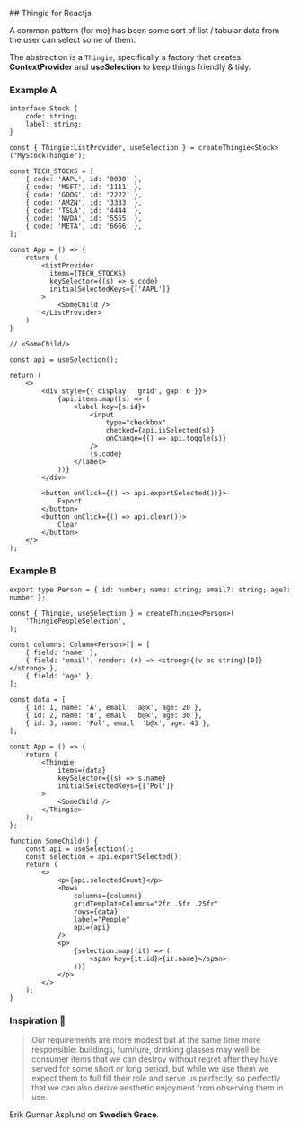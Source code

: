 ## Thingie for Reactjs

A common pattern (for me) has been some sort of list / tabular data from the user can select some of them.

The abstraction is a `Thingie`, specifically a factory that creates **ContextProvider** and **useSelection** to keep things friendly & tidy.

### Example A

```tsx
interface Stock {
    code: string;
    label: string;
}

const { Thingie:ListProvider, useSelection } = createThingie<Stock>("MyStockThingie");

const TECH_STOCKS = [
    { code: 'AAPL', id: '0000' },
    { code: 'MSFT', id: '1111' },
    { code: 'GOOG', id: '2222' },
    { code: 'AMZN', id: '3333' },
    { code: 'TSLA', id: '4444' },
    { code: 'NVDA', id: '5555' },
    { code: 'META', id: '6666' },
];

const App = () => {
    return (
        <ListProvider
          items={TECH_STOCKS}
          keySelector={(s) => s.code}
          initialSelectedKeys={['AAPL']}
        >
            <SomeChild />
        </ListProvider>
    )
}

// <SomeChild/>

const api = useSelection();

return (
    <>
        <div style={{ display: 'grid', gap: 6 }}>
            {api.items.map((s) => (
                <label key={s.id}>
                    <input
                        type="checkbox"
                        checked={api.isSelected(s)}
                        onChange={() => api.toggle(s)}
                    />
                    {s.code}
                </label>
            ))}
        </div>

        <button onClick={() => api.exportSelected())}>
            Export
        </button>
        <button onClick={() => api.clear()}>
            Clear
        </button>
    </>
);
```

### Example B

```tsx
export type Person = { id: number; name: string; email?: string; age?: number };

const { Thingie, useSelection } = createThingie<Person>(
    'ThingiePeopleSelection',
);

const columns: Column<Person>[] = [
    { field: 'name' },
    { field: 'email', render: (v) => <strong>{(v as string)[0]}</strong> },
    { field: 'age' },
];

const data = [
    { id: 1, name: 'A', email: 'a@x', age: 20 },
    { id: 2, name: 'B', email: 'b@x', age: 30 },
    { id: 3, name: 'Pol', email: 'b@x', age: 43 },
];

const App = () => {
    return (
        <Thingie
            items={data}
            keySelector={(s) => s.name}
            initialSelectedKeys={['Pol']}
        >
            <SomeChild />
        </Thingie>
    );
};

function SomeChild() {
    const api = useSelection();
    const selection = api.exportSelected();
    return (
        <>
            <p>{api.selectedCount}</p>
            <Rows
                columns={columns}
                gridTemplateColumns="2fr .5fr .25fr"
                rows={data}
                label="People"
                api={api}
            />
            <p>
                {selection.map((it) => (
                    <span key={it.id}>{it.name}</span>
                ))}
            </p>
        </>
    );
}
```

### Inspiration 💐

> Our requirements are more modest but at the same time more responsible:
> buildings, furniture, drinking glasses may well be consumer items that
> we can destroy without regret after they have served for some short or
> long period, but while we use them we expect them to full fill their role and serve us perfectly, so perfectly that we can also derive aesthetic
> enjoyment from observing them in use.

Erik Gunnar Asplund on **Swedish Grace**.
